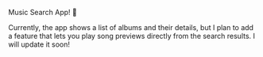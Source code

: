 Music Search App! 🎵

Currently, the app shows a list of albums and their details, but I plan to add a feature that lets you play song previews directly from the search results. 
I will update it soon!
